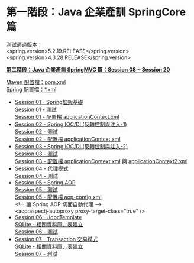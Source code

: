 # 第一階段：Java 企業產訓 SpringCore 篇
測試通過版本：<br />
&lt;spring.version>5.2.19.RELEASE&lt;/spring.version><br />
&lt;spring.version>4.3.28.RELEASE&lt;/spring.version><p />

<b><a href="https://github.com/vincenttuan/SpringMVCExpert2022">第二階段：Java 企業產訓 SpringMVC 篇：Session 08 ~ Session 20</a></b><p />
<a href="./pom.xml">Maven 配置檔：pom.xml</a><br />
<a href="https://github.com/vincenttuan/SpringCoreExpert2022/tree/main/conf">Spring 配置檔：*.xml</a><p />
<ul>
  <li>
      <a href="https://github.com/vincenttuan/SpringCoreExpert2022/tree/main/src/main/java/com/spring/core/session01">Session 01 - Spring框架基礎</a><br />
      <a href="https://github.com/vincenttuan/SpringCoreExpert2022/tree/main/src/test/java/com/spring/core/session01">Session 01 - 測試</a><br />
      <a href="https://github.com/vincenttuan/SpringCoreExpert2022/blob/main/conf/applicationContext.xml">Session 01 - 配置檔 applicationContext.xml</a>
  </li>
  <li>
      <a href="https://github.com/vincenttuan/SpringCoreExpert2022/tree/main/src/main/java/com/spring/core/session02">Session 02 - Spring IOC/DI (反轉控制與注入-1)</a><br />
      <a href="https://github.com/vincenttuan/SpringCoreExpert2022/tree/main/src/test/java/com/spring/core/session02">Session 02 - 測試</a><br />
      <a href="https://github.com/vincenttuan/SpringCoreExpert2022/blob/main/conf/applicationContext.xml">Session 02 - 配置檔 applicationContext.xml</a>
  </li>
  <li>
      <a href="https://github.com/vincenttuan/SpringCoreExpert2022/tree/main/src/main/java/com/spring/core/session03">Session 03 - Spring IOC/DI (反轉控制與注入-2)</a><br />
      <a href="https://github.com/vincenttuan/SpringCoreExpert2022/tree/main/src/test/java/com/spring/core/session03">Session 03 - 測試</a><br />
      <a href="https://github.com/vincenttuan/SpringCoreExpert2022/blob/main/conf/applicationContext.xml">Session 03 - 配置檔 applicationContext.xml</a> 與 
      <a href="https://github.com/vincenttuan/SpringCoreExpert2022/blob/main/conf/applicationContext2.xml">applicationContext2.xml</a>
  </li>
    <li>
      <a href="https://github.com/vincenttuan/SpringCoreExpert2022/tree/main/src/main/java/com/spring/core/session04">Session 04 - 代理模式</a><br />
      <a href="https://github.com/vincenttuan/SpringCoreExpert2022/tree/main/src/test/java/com/spring/core/session04">Session 04 - 測試</a>
  </li>
  <li>
      <a href="https://github.com/vincenttuan/SpringCoreExpert2022/tree/main/src/main/java/com/spring/core/session05">Session 05 - Spring AOP</a><br />
      <a href="https://github.com/vincenttuan/SpringCoreExpert2022/tree/main/src/test/java/com/spring/core/session05">Session 05 - 測試</a><br />
      <a href="https://github.com/vincenttuan/SpringCoreExpert2022/blob/main/conf/aop-config.xml">Session 05 - 配置檔 aop-config.xml</a><br />
      &lt;!-- 讓 Spring AOP 切面自動代理 --&gt;<br />
      &lt;aop:aspectj-autoproxy proxy-target-class="true" /&gt;
      <br />
  </li>
  </li>
  <li>
      <a href="https://github.com/vincenttuan/SpringCoreExpert2022/tree/main/src/main/java/com/spring/core/session06">Session 06 - JdbcTemplate</a><br />
      <a href="https://github.com/vincenttuan/SpringCoreExpert2022/blob/main/db/sql.txt">SQLite - 相關資料庫、表建立</a><br />
      <a href="https://github.com/vincenttuan/SpringCoreExpert2022/tree/main/src/test/java/com/spring/core/session06">Session 06 - 測試</a>
  </li>
  <li>
      <a href="https://github.com/vincenttuan/SpringCoreExpert2022/tree/main/src/main/java/com/spring/core/session07">Session 07 - Transaction 交易模式</a><br />
      <a href="https://github.com/vincenttuan/SpringCoreExpert2022/blob/main/db/sql.txt">SQLite - 相關資料庫、表建立</a><br />
      <a href="https://github.com/vincenttuan/SpringCoreExpert2022/tree/main/src/test/java/com/spring/core/session07">Session 07 - 測試</a>
  </li>
<ul>
